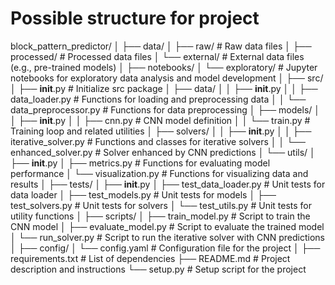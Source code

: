 # Possible structure for project

block_pattern_predictor/
│
├── data/
│   ├── raw/                  # Raw data files
│   ├── processed/            # Processed data files
│   └── external/             # External data files (e.g., pre-trained models)
│
├── notebooks/
│   └── exploratory/          # Jupyter notebooks for exploratory data analysis and model development
│
├── src/
│   ├── __init__.py           # Initialize src package
│   ├── data/
│   │   ├── __init__.py
│   │   ├── data_loader.py    # Functions for loading and preprocessing data
│   │   └── data_preprocessor.py # Functions for data preprocessing
│   ├── models/
│   │   ├── __init__.py
│   │   ├── cnn.py            # CNN model definition
│   │   └── train.py          # Training loop and related utilities
│   ├── solvers/
│   │   ├── __init__.py
│   │   ├── iterative_solver.py # Functions and classes for iterative solvers
│   │   └── enhanced_solver.py # Solver enhanced by CNN predictions
│   └── utils/
│       ├── __init__.py
│       ├── metrics.py        # Functions for evaluating model performance
│       └── visualization.py  # Functions for visualizing data and results
│
├── tests/
│   ├── __init__.py
│   ├── test_data_loader.py   # Unit tests for data loader
│   ├── test_models.py        # Unit tests for models
│   ├── test_solvers.py       # Unit tests for solvers
│   └── test_utils.py         # Unit tests for utility functions
│
├── scripts/
│   ├── train_model.py        # Script to train the CNN model
│   ├── evaluate_model.py     # Script to evaluate the trained model
│   └── run_solver.py         # Script to run the iterative solver with CNN predictions
│
├── config/
│   └── config.yaml           # Configuration file for the project
│
├── requirements.txt          # List of dependencies
├── README.md                 # Project description and instructions
└── setup.py                  # Setup script for the project
